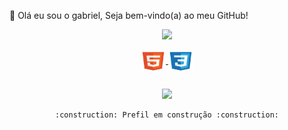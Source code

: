 👋 Olá eu sou o gabriel, Seja bem-vindo(a) ao meu GitHub! 


<div align="center">
    <a href="https://github.com/olliveira-gabriel">
  <img height="165em" src="https://github-readme-stats.vercel.app/api/top-langs/?username=olliveira-gabriel&layout=compact&langs_count=7&theme=tokyonight"/>
</div>


<div align="center" style="display: inline_block"><br>
    <img align="center" alt="HTML" height="30" width="40" src="https://raw.githubusercontent.com/devicons/devicon/master/icons/html5/html5-original.svg">
    <img align="center" alt="CSS" height="30" width="40" src="https://raw.githubusercontent.com/devicons/devicon/master/icons/css3/css3-original.svg">
</div>

  ##

<div align="center"> 
  <a href = "mailto:costa.gabriel.silva21@gmail.com"><img src="https://img.shields.io/badge/-Gmail-%23333?style=for-the-badge&logo=gmail&logoColor=white" target="_blank"></a>
      
    :construction: Prefil em construção :construction:
</div>


